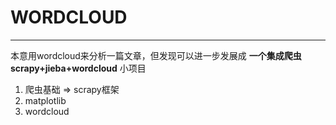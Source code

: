 # WORDCLOUD
---
本意用wordcloud来分析一篇文章，但发现可以进一步发展成 **一个集成爬虫scrapy+jieba+wordcloud** 小项目

1. 爬虫基础 => scrapy框架
2. matplotlib
3. wordcloud